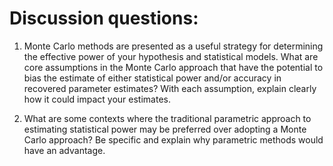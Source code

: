 # Discussion questions: 

1. Monte Carlo methods are presented as a useful strategy for determining the effective power of your hypothesis and statistical models. What are core assumptions in the Monte Carlo approach that have the potential to bias the estimate of either statistical power and/or accuracy in recovered parameter estimates? With each assumption, explain clearly how it could impact your estimates.

2. What are some contexts where the traditional parametric approach to estimating statistical power may be preferred over adopting a Monte Carlo approach? Be specific and explain why parametric methods would have an advantage.
